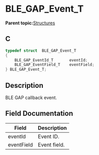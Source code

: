 # BLE\_GAP\_Event\_T

**Parent topic:**[Structures](GUID-A15AC144-CD72-427A-B096-33FC1E7FEA88.md)

## C

```c
typedef struct  BLE_GAP_Event_T
{
    BLE_GAP_EventId_T       eventId;
    BLE_GAP_EventField_T    eventField;
} BLE_GAP_Event_T;
```

## Description

BLE GAP callback event.

## Field Documentation

|Field|Description|
|-----|-----------|
|eventId|Event ID.|
|eventField|Event field.|

